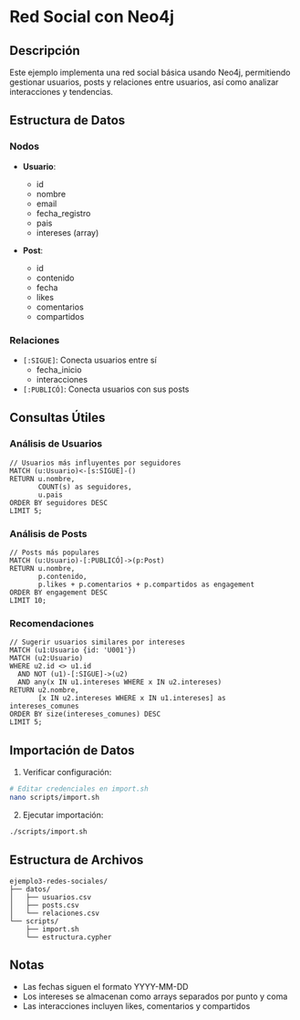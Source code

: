 # Red Social con Neo4j

## Descripción

Este ejemplo implementa una red social básica usando Neo4j, permitiendo gestionar usuarios, posts y relaciones entre usuarios, así como analizar interacciones y tendencias.

## Estructura de Datos

### Nodos

- **Usuario**:

  - id
  - nombre
  - email
  - fecha_registro
  - pais
  - intereses (array)

- **Post**:
  - id
  - contenido
  - fecha
  - likes
  - comentarios
  - compartidos

### Relaciones

- `[:SIGUE]`: Conecta usuarios entre sí
  - fecha_inicio
  - interacciones
- `[:PUBLICÓ]`: Conecta usuarios con sus posts

## Consultas Útiles

### Análisis de Usuarios

```cypher
// Usuarios más influyentes por seguidores
MATCH (u:Usuario)<-[s:SIGUE]-()
RETURN u.nombre,
       COUNT(s) as seguidores,
       u.pais
ORDER BY seguidores DESC
LIMIT 5;
```

### Análisis de Posts

```cypher
// Posts más populares
MATCH (u:Usuario)-[:PUBLICÓ]->(p:Post)
RETURN u.nombre,
       p.contenido,
       p.likes + p.comentarios + p.compartidos as engagement
ORDER BY engagement DESC
LIMIT 10;
```

### Recomendaciones

```cypher
// Sugerir usuarios similares por intereses
MATCH (u1:Usuario {id: 'U001'})
MATCH (u2:Usuario)
WHERE u2.id <> u1.id
  AND NOT (u1)-[:SIGUE]->(u2)
  AND any(x IN u1.intereses WHERE x IN u2.intereses)
RETURN u2.nombre,
       [x IN u2.intereses WHERE x IN u1.intereses] as intereses_comunes
ORDER BY size(intereses_comunes) DESC
LIMIT 5;
```

## Importación de Datos

1. Verificar configuración:

```bash
# Editar credenciales en import.sh
nano scripts/import.sh
```

2. Ejecutar importación:

```bash
./scripts/import.sh
```

## Estructura de Archivos

```
ejemplo3-redes-sociales/
├── datos/
│   ├── usuarios.csv
│   ├── posts.csv
│   └── relaciones.csv
└── scripts/
    ├── import.sh
    └── estructura.cypher
```

## Notas

- Las fechas siguen el formato YYYY-MM-DD
- Los intereses se almacenan como arrays separados por punto y coma
- Las interacciones incluyen likes, comentarios y compartidos
